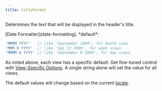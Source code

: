 ```yaml
---
title: titleFormat
---
```


Determines the text that will be displayed in the header's title.

<div class='spec' markdown='1'>
[Date Formatter](date-formatting), *default*:

```js
'MMMM YYYY'   // like 'September 2009', for month view
'MMM D YYYY'  // like 'Sep 13 2009', for week views
'MMMM D YYYY' // like 'September 8 2009', for day views
```
</div>

As noted above, each view has a specific default. Get fine-tuned control with [View-Specific Options](view-specific-options). A single string alone will set the value for all views.

The default values will change based on the current [locale](locale).
